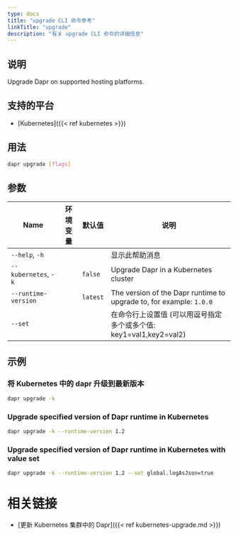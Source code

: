 ```yaml
---
type: docs
title: "upgrade CLI 命令参考"
linkTitle: "upgrade"
description: "有关 upgrade CLI 命令的详细信息"
---
```


## 说明

Upgrade Dapr on supported hosting platforms.

## 支持的平台

- [Kubernetes]({{< ref kubernetes >}})

## 用法
```bash
dapr upgrade [flags]
```

## 参数

| Name                 | 环境变量 | 默认值      | 说明                                                                  |
| -------------------- | ---- | -------- | ------------------------------------------------------------------- |
| `--help`, `-h`       |      |          | 显示此帮助消息                                                             |
| `--kubernetes`, `-k` |      | `false`  | Upgrade Dapr in a Kubernetes cluster                                |
| `--runtime-version`  |      | `latest` | The version of the Dapr runtime to upgrade to, for example: `1.0.0` |
| `--set`              |      |          | 在命令行上设置值 (可以用逗号指定多个或多个值: key1=val1,key2=val2)                       |

## 示例

### 将 Kubernetes 中的 dapr 升级到最新版本
```bash
dapr upgrade -k
```

### Upgrade specified version of Dapr runtime in Kubernetes
```bash
dapr upgrade -k --runtime-version 1.2
```

### Upgrade specified version of Dapr runtime in Kubernetes with value set
```bash
dapr upgrade -k --runtime-version 1.2 --set global.logAsJson=true
```
# 相关链接

- [更新 Kubernetes 集群中的 Dapr]({{< ref kubernetes-upgrade.md >}})
